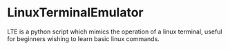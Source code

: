 # LinuxTerminalEmulator
LTE is a python script which mimics the operation of a linux terminal, useful for beginners wishing to learn basic linux commands.
